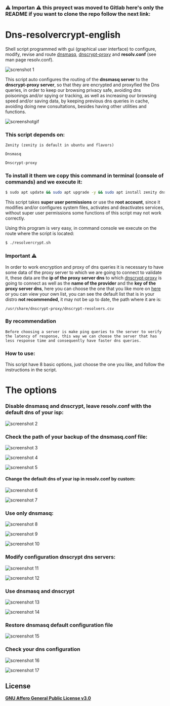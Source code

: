 ### :warning: Importan :warning: this proyect was moved to Gitlab here's only the README if you want to clone the repo follow the next link:

# Dns-resolvercrypt-english



Shell script programmed with gui (graphical user interface) to configure, modify, revise and route [dnsmasq](https://wiki.debian.org/HowTo/dnsmasq), [dnscrypt-proxy](https://www.dnscrypt.org/) and **resolv.conf** (see man page resolv.conf).



![screnshot 1](screenshots/4.png)



This script auto configures the routing of the **dnsmasq server** to the **dnscrypt-proxy server**, so that they are encrypted and proxyfied the Dns queries, in order to keep our browsing privacy safe, avoiding dns poisonings and\/or spying or tracking, as well as increasing our browsing speed and\/or saving data, by keeping previous dns queries in cache, avoiding doing new consultations, besides having other utilities and functions.


![screenshotgif](screenshots/dnscrypt.gif)



### This script depends on:


```
Zenity (zenity is default in ubuntu and flavors)

Dnsmasq

Dnscrypt-proxy
```


### To install it them we copy this command in terminal (console of commands) and we execute it:


 ```bash
 $ sudo apt update && sudo apt upgrade -y && sudo apt install zenity dnsmasq dnscrypt-proxy
 ```


This script takes **super user permissions** or use the **root account**, since it modifies and\/or configures system files, activates and deactivates services, without super user permissions some functions of this script may not work correctly.


Using this program is very easy, in command console we execute on the route where the script is located:


```bash
$ ./resolvercrypt.sh
```


### Important :warning:


In order to work encryption and proxy of dns queries it is necessary to have some data of the proxy server to which we are going to connect to validate it, these data are the **ip of the proxy server dns** to which [dnscrypt-proxy](https://www.dnscrypt.org/) is going to connect as well as the **name of the provider** and the **key of the proxy server dns**, here you can choose the one that you like more on [here](https://github.com/jedisct1/dnscrypt-proxy/blob/master/dnscrypt-resolvers.csv) or you can view your own list, you can see the default list that is in your distro **not recommended**, it may not be up to date, the path where it are is:

`/usr/share/dnscrypt-proxy/dnscrypt-resolvers.csv`


### By recommendation

`Before choosing a server is make ping queries to the server to verify the latency of response, this way we can choose the server that has less response time and consequently have faster dns queries.`

### How to use:

This script have 8 basic options, just choose the one you like, and follow the instructions in the script.

# The options


### Disable dnsmasq and dnscrypt, leave resolv.conf with the default dns of your isp:


![screenshot 2](screenshots/dis.png)


### Check the path of your backup of the dnsmasq.conf file:


![screenshot 3](screenshots/che.png)

![screenshot 4](screenshots/che2.png)

![screenshot 5](screenshots/she3.png)


#### Change the default dns of your isp in resolv.conf by custom:


![screenshot 6](screenshots/7.png)

![screenshot 7](screenshots/8.png)


### Use only dnsmasq:


![screenshot 8](screenshots/9.png)

![screenshot 9](screenshots/10.png)

![screenshot 10](screenshots/11.png)


### Modify configuration dnscrypt dns servers:


![screenshot 11](screenshots/12.png)

![screenshot 12](screenshots/13.png)


### Use dnsmasq and dnscrypt


![screenshot 13](screenshots/16.png)

![screenshot 14](screenshots/17.png)


### Restore dnsmasq default configuration file


![screenshot 15](screenshots/18.png)


### Check your dns configuration

![screenshot 16](screenshots/19.png)

![screenshot 17](screenshots/21.png)





## License

[**GNU Affero General Public License v3.0**](LICENSE)
